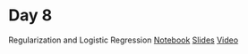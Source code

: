 # Day 8
Regularization and Logistic Regression
[Notebook](https://github.com/kaggledecal/sp17/blob/master/day08/MNIST.ipynb)
[Slides](https://drive.google.com/open?id=1EQ_MXVTPpGRnQ6FUqOk6O49pbJldpoipaJ25P2uM9dk)
[Video]()

